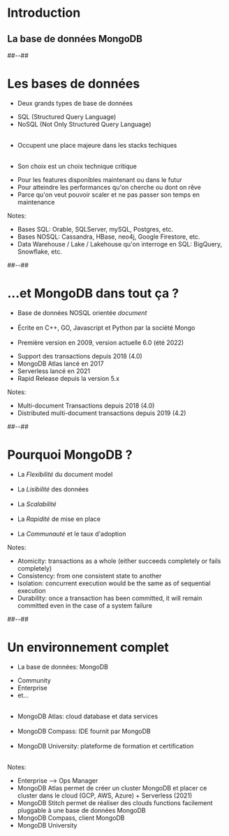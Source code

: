 <!-- .slide: class="transition underline"-->
# Introduction

## La base de données MongoDB

##--##

<!-- .slide -->

# Les bases de données

* Deux grands types de base de données
<!-- .element: class="list-fragment" -->
  * SQL (Structured Query Language)
  * NoSQL (Not Only Structured Query Language)<br/><br/>
  <!-- .element: class="list-fragment" -->

* Occupent une place majeure dans les stacks techiques<br/><br/>
<!-- .element: class="list-fragment" -->
* Son choix est un choix technique critique
<!-- .element: class="list-fragment" -->
  * Pour les features disponibles maintenant ou dans le futur
  * Pour atteindre les performances qu'on cherche ou dont on rêve
  * Parce qu'on veut pouvoir scaler et ne pas passer son temps en maintenance
  <!-- .element: class="list-fragment" -->

Notes:
- Bases SQL: Orable, SQLServer, mySQL, Postgres, etc.
- Bases NOSQL: Cassandra, HBase, neo4j, Google Firestore, etc.
- Data Warehouse / Lake / Lakehouse qu'on interroge en SQL: BigQuery, Snowflake, etc. 

##--##

# ...et MongoDB dans tout ça ?

* Base de données NOSQL orientée *document*<br/><br/>
* Écrite en C++, GO, Javascript et Python par la société Mongo<br/><br/>
* Première version en 2009, version actuelle 6.0 (été 2022)
<!-- .element: class="list-fragment" -->
  * Support des transactions depuis 2018 (4.0)
  * MongoDB Atlas lancé en 2017
  * Serverless lancé en 2021  
  * Rapid Release depuis la version 5.x
  <!-- .element: class="list-fragment" -->

Notes:
- Multi-document Transactions depuis 2018 (4.0)
- Distributed multi-document transactions depuis 2019 (4.2)

##--##

# Pourquoi MongoDB ?

* La *Flexibilité* du document model<br><br>
* La *Lisibilité* des données<br><br>
* La *Scalabilité*<br><br>
* La *Rapidité* de mise en place<br><br>
* La *Communauté* et le taux d'adoption
<!-- .element: class="list-fragment" -->

Notes:
- Atomicity: transactions as a whole (either succeeds completely or fails completely)
- Consistency: from one consistent state to another
- Isolation: concurrent execution would be the same as of sequential execution
- Durability: once a transaction has been committed, it will remain committed even in the case of a system failure

##--##

# Un environnement complet

* La base de données: MongoDB
<!-- .element: class="list-fragment" -->
  * Community
  * Enterprise
  * et...<br/><br/>
  <!-- .element: class="list-fragment" -->
* MongoDB Atlas: cloud database et data services<br/><br/>
* MongoDB Compass: IDE fournit par MongoDB<br/><br/>
* MongoDB University: plateforme de formation et certification<br/><br/>
<!-- .element: class="list-fragment" -->

Notes:
- Enterprise --> Ops Manager
- MongoDB Atlas permet de créer un cluster MongoDB et placer ce cluster dans le cloud (GCP, AWS, Azure) + Serverless (2021)
- MongoDB Stitch permet de réaliser des clouds functions facilement pluggable à une base de données MongoDB
- MongoDB Compass, client MongoDB
- MongoDB University
